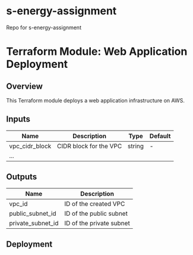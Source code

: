 # s-energy-assignment
Repo for s-energy-assignment

# Terraform Module: Web Application Deployment

## Overview
This Terraform module deploys a web application infrastructure on AWS.

## Inputs
| Name          | Description           | Type   | Default |
|---------------|-----------------------|--------|---------|
| vpc_cidr_block | CIDR block for the VPC | string | -       |
| ...           |                       |        |         |

## Outputs
| Name               | Description               |
|--------------------|---------------------------|
| vpc_id             | ID of the created VPC     |
| public_subnet_id   | ID of the public subnet   |
| private_subnet_id  | ID of the private subnet  |

## Deployment
